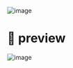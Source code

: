 ![image](https://github.com/user-attachments/assets/0698487c-e362-4b96-9de8-dc62eb949189)

# 🍚 preview

![image](https://github.com/user-attachments/assets/f010bfb9-e3e7-4a0d-8d1d-6924581c3e32)
